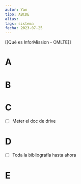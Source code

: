 ```yaml
---
autor: Yan
tipo: ABCDE
alias:
tags: sistema
fecha: 2023-07-25
---
```

[[Qué es InforMission - OMLTE]]


# A


# B


# C
- [ ] Meter el doc de drive


# D

- [ ] Toda la bibliografía hasta ahora

# E
